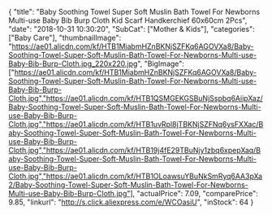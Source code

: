 {
	"title": "Baby Soothing Towel Super Soft Muslin Bath Towel For Newborns Multi-use Baby Bib Burp Cloth Kid Scarf Handkerchief 60x60cm 2Pcs",
	"date": "2018-10-31 10:30:20",
	"SubCat": ["Mother & Kids"],
	"categories": ["Baby Care"],
	"thumbnailImage": "https://ae01.alicdn.com/kf/HTB1MiabmHZnBKNjSZFKq6AGOVXa8/Baby-Soothing-Towel-Super-Soft-Muslin-Bath-Towel-For-Newborns-Multi-use-Baby-Bib-Burp-Cloth.jpg_220x220.jpg",
	"BigImage": ["https://ae01.alicdn.com/kf/HTB1MiabmHZnBKNjSZFKq6AGOVXa8/Baby-Soothing-Towel-Super-Soft-Muslin-Bath-Towel-For-Newborns-Multi-use-Baby-Bib-Burp-Cloth.jpg","https://ae01.alicdn.com/kf/HTB1QSMGEKGSBuNjSspbq6AiipXaz/Baby-Soothing-Towel-Super-Soft-Muslin-Bath-Towel-For-Newborns-Multi-use-Baby-Bib-Burp-Cloth.jpg","https://ae01.alicdn.com/kf/HTB1uvRpl8jTBKNjSZFNq6ysFXXac/Baby-Soothing-Towel-Super-Soft-Muslin-Bath-Towel-For-Newborns-Multi-use-Baby-Bib-Burp-Cloth.jpg","https://ae01.alicdn.com/kf/HTB19j4fE29TBuNjy1zbq6xpepXaq/Baby-Soothing-Towel-Super-Soft-Muslin-Bath-Towel-For-Newborns-Multi-use-Baby-Bib-Burp-Cloth.jpg","https://ae01.alicdn.com/kf/HTB1OLoawsuYBuNkSmRyq6AA3pXa2/Baby-Soothing-Towel-Super-Soft-Muslin-Bath-Towel-For-Newborns-Multi-use-Baby-Bib-Burp-Cloth.jpg"],
	"actualPrice": 7.09,
	"comparePrice": 9.85,
	"linkurl": "http://s.click.aliexpress.com/e/WCOasiU",
	"inStock": 64
}
